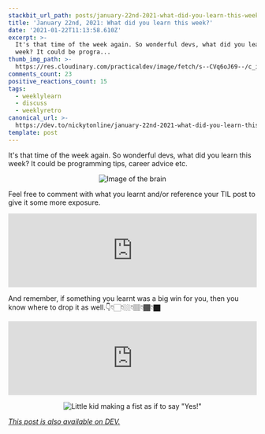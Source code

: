 ```yaml
---
stackbit_url_path: posts/january-22nd-2021-what-did-you-learn-this-week-3naf
title: 'January 22nd, 2021: What did you learn this week?'
date: '2021-01-22T11:13:58.610Z'
excerpt: >-
  It's that time of the week again. So wonderful devs, what did you learn this
  week? It could be progra...
thumb_img_path: >-
  https://res.cloudinary.com/practicaldev/image/fetch/s--CVq6oJ69--/c_imagga_scale,f_auto,fl_progressive,h_420,q_auto,w_1000/https://dev-to-uploads.s3.amazonaws.com/i/7suqgpgr80tvj4drp4qu.jpeg
comments_count: 23
positive_reactions_count: 15
tags:
  - weeklylearn
  - discuss
  - weeklyretro
canonical_url: >-
  https://dev.to/nickytonline/january-22nd-2021-what-did-you-learn-this-week-3naf
template: post
---
```

It's that time of the week again. So wonderful devs, what did you learn this week? It could be programming tips, career advice etc.

<center>

![Image of the brain](https://media.giphy.com/media/ojmB7lOn3VUU8/giphy.gif)
</center>

Feel free to comment with what you learnt and/or reference your TIL post to give it some more exposure.


<iframe class="liquidTag" src="https://dev.to/embed/tag?args=todayilearned" style="border: 0; width: 100%;"></iframe>


And remember, if something you learnt was a big win for you, then you know where to drop it as well.👇👇🏻👇🏼👇🏽👇🏾👇🏿


<iframe class="liquidTag" src="https://dev.to/embed/link?args=https%3A%2F%2Fdev.to%2Fdevteam%2Fwhat-was-your-win-this-week-43k" style="border: 0; width: 100%;"></iframe>


<center>

![Little kid making a fist as if to say "Yes!"](https://media.giphy.com/media/6brH8dM3zeMyA/giphy.gif)
</center>

*[This post is also available on DEV.](https://dev.to/nickytonline/january-22nd-2021-what-did-you-learn-this-week-3naf)*


<script>
const parent = document.getElementsByTagName('head')[0];
const script = document.createElement('script');
script.type = 'text/javascript';
script.src = 'https://cdnjs.cloudflare.com/ajax/libs/iframe-resizer/4.1.1/iframeResizer.min.js';
script.charset = 'utf-8';
script.onload = function() {
    window.iFrameResize({}, '.liquidTag');
};
parent.appendChild(script);
</script>    
